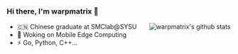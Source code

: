 ### Hi there, I'm warpmatrix 👋

<!--
**warpmatrix/warpmatrix** is a ✨ _special_ ✨ repository because its `README.md` (this file) appears on your GitHub profile.

Here are some ideas to get you started:

- 🔭 I’m currently working on ...
- 🌱 I’m currently learning ...
- 👯 I’m looking to collaborate on ...
- 🤔 I’m looking for help with ...
- 💬 Ask me about ...
- 📫 How to reach me: ...
- 😄 Pronouns: ...
- ⚡ Fun fact: ...
-->

<img align="right" src="https://github-readme-stats.vercel.app/api?username=warpmatrix&show_icons=true&theme=vue&count_private=true" alt="warpmatrix's github stats" />

- 🇨🇳 Chinese graduate at SMClab@SYSU
- 🤔 Woking on Mobile Edge Computing
- ⚡ Go, Python, C++...
